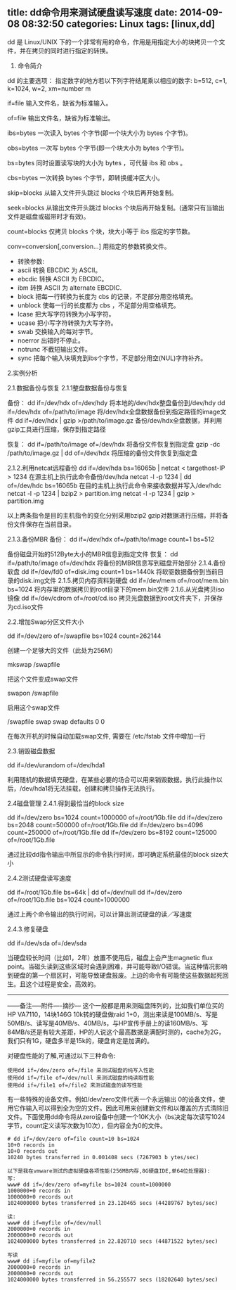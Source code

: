 title: dd命令用来测试硬盘读写速度
date: 2014-09-08 08:32:50
categories: Linux
tags: [linux,dd]
---
dd 是 Linux/UNIX 下的一个非常有用的命令，作用是用指定大小的块拷贝一个文件，并在拷贝的同时进行指定的转换。
<!--more-->
1. 命令简介

dd 的主要选项：
 指定数字的地方若以下列字符结尾乘以相应的数字:
b=512, c=1, k=1024, w=2, xm=number m

if=file
输入文件名，缺省为标准输入。

of=file
输出文件名，缺省为标准输出。

ibs=bytes
一次读入 bytes 个字节(即一个块大小为 bytes 个字节)。

obs=bytes
一次写 bytes 个字节(即一个块大小为 bytes 个字节)。

bs=bytes
同时设置读写块的大小为 bytes ，可代替 ibs 和 obs 。

cbs=bytes
一次转换 bytes 个字节，即转换缓冲区大小。

skip=blocks
从输入文件开头跳过 blocks 个块后再开始复制。

seek=blocks
从输出文件开头跳过 blocks 个块后再开始复制。(通常只有当输出文件是磁盘或磁带时才有效)。

count=blocks
仅拷贝 blocks 个块，块大小等于 ibs 指定的字节数。

conv=conversion[,conversion...]
用指定的参数转换文件。

+ 转换参数:
+ ascii 转换 EBCDIC 为 ASCII。
+ ebcdic 转换 ASCII 为 EBCDIC。
+ ibm 转换 ASCII 为 alternate EBCDIC.
+ block 把每一行转换为长度为 cbs 的记录，不足部分用空格填充。
+ unblock 使每一行的长度都为 cbs ，不足部分用空格填充。
+ lcase 把大写字符转换为小写字符。
+ ucase 把小写字符转换为大写字符。
+ swab 交换输入的每对字节。
+ noerror 出错时不停止。
+ notrunc 不截短输出文件。
+ sync 把每个输入块填充到ibs个字节，不足部分用空(NUL)字符补齐。

2.实例分析

2.1.数据备份与恢复
2.1.1整盘数据备份与恢复

备份：
dd if=/dev/hdx of=/dev/hdy
将本地的/dev/hdx整盘备份到/dev/hdy
 dd if=/dev/hdx of=/path/to/image
将/dev/hdx全盘数据备份到指定路径的image文件
dd if=/dev/hdx | gzip >/path/to/image.gz
备份/dev/hdx全盘数据，并利用gzip工具进行压缩，保存到指定路径

恢复：
dd if=/path/to/image of=/dev/hdx
将备份文件恢复到指定盘
gzip -dc /path/to/image.gz | dd of=/dev/hdx
将压缩的备份文件恢复到指定盘

2.1.2.利用netcat远程备份
dd if=/dev/hda bs=16065b | netcat < targethost-IP > 1234
在源主机上执行此命令备份/dev/hda
 netcat -l -p 1234 | dd of=/dev/hdc bs=16065b
在目的主机上执行此命令来接收数据并写入/dev/hdc
 netcat -l -p 1234 | bzip2 > partition.img
 netcat -l -p 1234 | gzip > partition.img

以上两条指令是目的主机指令的变化分别采用bzip2 gzip对数据进行压缩，并将备份文件保存在当前目录。

2.1.3.备份MBR
备份：
dd if=/dev/hdx of=/path/to/image count=1 bs=512

备份磁盘开始的512Byte大小的MBR信息到指定文件
 恢复：
dd if=/path/to/image of=/dev/hdx
将备份的MBR信息写到磁盘开始部分
2.1.4.备份软盘
dd if=/dev/fd0 of=disk.img count=1 bs=1440k
将软驱数据备份到当前目录的disk.img文件
2.1.5.拷贝内存资料到硬盘
dd if=/dev/mem of=/root/mem.bin bs=1024
将内存里的数据拷贝到root目录下的mem.bin文件
2.1.6.从光盘拷贝iso镜像
dd if=/dev/cdrom of=/root/cd.iso
拷贝光盘数据到root文件夹下，并保存为cd.iso文件

2.2.增加Swap分区文件大小


dd if=/dev/zero of=/swapfile bs=1024 count=262144

创建一个足够大的文件（此处为256M）


mkswap /swapfile

把这个文件变成swap文件


swapon /swapfile

启用这个swap文件


/swapfile swap swap defaults 0 0

在每次开机的时候自动加载swap文件, 需要在 /etc/fstab 文件中增加一行

2.3.销毁磁盘数据


dd if=/dev/urandom of=/dev/hda1

利用随机的数据填充硬盘，在某些必要的场合可以用来销毁数据。执行此操作以后，/dev/hda1将无法挂载，创建和拷贝操作无法执行。

2.4磁盘管理
2.4.1.得到最恰当的block size


dd if=/dev/zero bs=1024 count=1000000 of=/root/1Gb.file
 dd if=/dev/zero bs=2048 count=500000 of=/root/1Gb.file
 dd if=/dev/zero bs=4096 count=250000 of=/root/1Gb.file
 dd if=/dev/zero bs=8192 count=125000 of=/root/1Gb.file

通过比较dd指令输出中所显示的命令执行时间，即可确定系统最佳的block size大小

2.4.2测试硬盘读写速度


dd if=/root/1Gb.file bs=64k | dd of=/dev/null
 dd if=/dev/zero of=/root/1Gb.file bs=1024 count=1000000

通过上两个命令输出的执行时间，可以计算出测试硬盘的读／写速度

2.4.3.修复硬盘


dd if=/dev/sda of=/dev/sda

当硬盘较长时间（比如1，2年）放置不使用后，磁盘上会产生magnetic flux point。当磁头读到这些区域时会遇到困难，并可能导致I/O错误。当这种情况影响到硬盘的第一个扇区时，可能导致硬盘报废。上边的命令有可能使这些数据起死回生。且这个过程是安全，高效的。

---------------------------------------------
——备注—–附件—-摘抄—
这个一般都是用来测磁盘阵列的，比如我们单位买的HP VA7110，14块146G 10k转的硬盘做raid 1+0，测出来读是100MB/s、写是50MB/s、读写是40MB/s、40MB/s，与HP宣传手册上的读160MB/s、写84MB/s还是有较大差距，HP的人说这个最高数据是满配时测的，cache为2G，我们只有1G，硬盘多半是15k的，硬盘肯定是加满的。


对硬盘性能的了解,可通过以下三种命令:

	使用dd if=/dev/zero of=/file 来测试磁盘的纯写入性能
 	使用dd if=/file of=/dev/null 来测试磁盘的纯读取性能
 	使用dd if=/file1 of=/file2 来测试磁盘的读写性能

有一些特殊的设备文件。例如/dev/zero文件代表一个永远输出 0的设备文件，使用它作输入可以得到全为空的文件。因此可用来创建新文件和以覆盖的方式清除旧文件。下面使用dd命令将从zero设备中创建一个10K大小（bs决定每次读写1024字节，count定义读写次数为10次），但内容全为0的文件。


	# dd if=/dev/zero of=file count=10 bs=1024
 	10+0 records in
 	10+0 records out
 	10240 bytes transferred in 0.001408 secs (7267903 b ytes/sec)

```
以下是我在vmware测试的虚拟硬盘各项性能(256MB内存,8G硬盘IDE,单64位处理器):
写:
www# dd if=/dev/zero of=myfile bs=1024 count=1000000
1000000+0 records in
1000000+0 records out
1024000000 bytes transferred in 23.120465 secs (44289767 bytes/sec)

读:
www# dd if=myfile of=/dev/null
2000000+0 records in
2000000+0 records out
1024000000 bytes transferred in 22.820710 secs (44871522 bytes/sec)

写读
www# dd if=myfile of=myfile2
2000000+0 records in
2000000+0 records out
1024000000 bytes transferred in 56.255577 secs (18202640 bytes/sec)
```